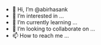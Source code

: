 - 👋 Hi, I’m @abirhasank
- 👀 I’m interested in ...
- 🌱 I’m currently learning ...
- 💞️ I’m looking to collaborate on ...
- 📫 How to reach me ...

<!---
abirhasank/abirhasank is a ✨ special ✨ repository because its `README.md` (this file) appears on your GitHub profile.
You can click the Preview link to take a look at your changes.
--->
